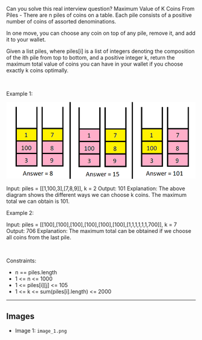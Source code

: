 Can you solve this real interview question? Maximum Value of K Coins From Piles - There are n piles of coins on a table. Each pile consists of a positive number of coins of assorted denominations.

In one move, you can choose any coin on top of any pile, remove it, and add it to your wallet.

Given a list piles, where piles[i] is a list of integers denoting the composition of the ith pile from top to bottom, and a positive integer k, return the maximum total value of coins you can have in your wallet if you choose exactly k coins optimally.

 

Example 1:

![Example 1](./image_1.png)


Input: piles = [[1,100,3],[7,8,9]], k = 2
Output: 101
Explanation:
The above diagram shows the different ways we can choose k coins.
The maximum total we can obtain is 101.


Example 2:


Input: piles = [[100],[100],[100],[100],[100],[100],[1,1,1,1,1,1,700]], k = 7
Output: 706
Explanation:
The maximum total can be obtained if we choose all coins from the last pile.


 

Constraints:

 * n == piles.length
 * 1 <= n <= 1000
 * 1 <= piles[i][j] <= 105
 * 1 <= k <= sum(piles[i].length) <= 2000

---

## Images

- Image 1: `image_1.png`
